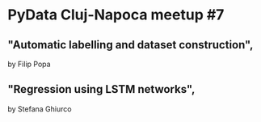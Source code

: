 # PyData Cluj-Napoca meetup #7

## "Automatic labelling and dataset construction",
 by Filip Popa

## "Regression using LSTM networks", 
 by Stefana Ghiurco
